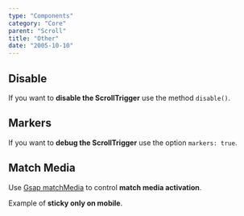 ```yaml
---
type: "Components"
category: "Core"
parent: "Scroll"
title: "Other"
date: "2005-10-10"
---
```


## Disable

If you want to **disable the ScrollTrigger** use the method `disable()`.

## Markers

If you want to **debug the ScrollTrigger** use the option `markers: true`.

## Match Media

Use [Gsap matchMedia](https://greensock.com/docs/v3/Plugins/ScrollTrigger/static.matchMedia()) to control **match media activation**.

Example of **sticky only on mobile**.

<demo>
  <div class="gatsby_demo_item xt-toggle" data-iframe="iframe/components/core/scroll/fade-matchmedia"></div>
  <div class="gatsby_demo_item xt-toggle" data-iframe="iframe/components/core/scroll/sticky-matchmedia"></div>
</demo>
